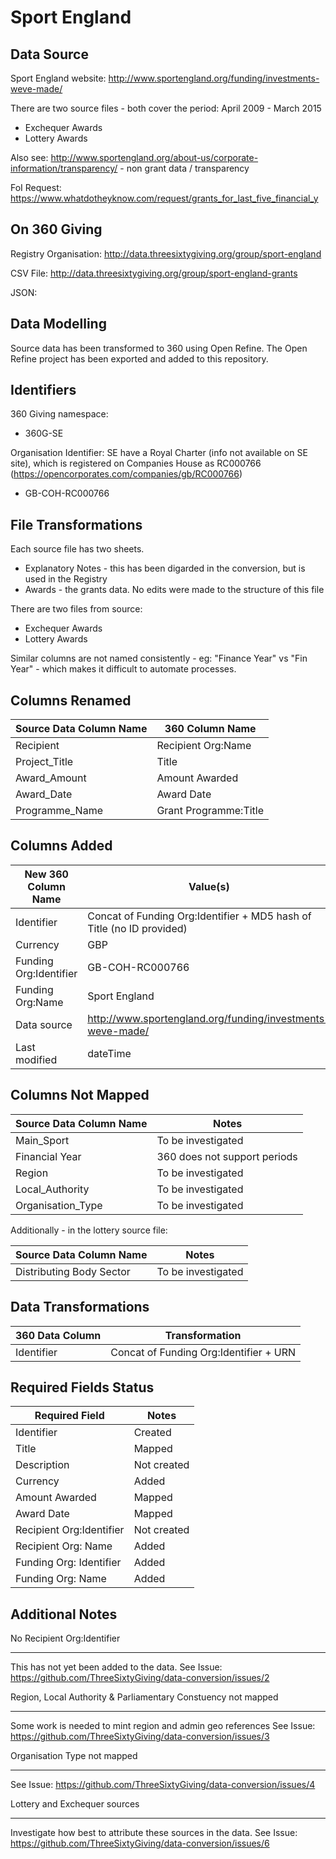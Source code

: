 Sport England
======================

Data Source
-------------
Sport England website: http://www.sportengland.org/funding/investments-weve-made/

There are two source files - both cover the period: April 2009 - March 2015

* Exchequer Awards
* Lottery Awards

Also see: http://www.sportengland.org/about-us/corporate-information/transparency/ - non grant data / transparency

FoI Request: https://www.whatdotheyknow.com/request/grants_for_last_five_financial_y

On 360 Giving
------------------
Registry Organisation: http://data.threesixtygiving.org/group/sport-england

CSV File: http://data.threesixtygiving.org/group/sport-england-grants

JSON: 


Data Modelling
------------------
Source data has been transformed to 360 using Open Refine.  The Open Refine project has been exported and added to this repository.


Identifiers
---------------
360 Giving namespace:

* 360G-SE

Organisation Identifier:
SE have a Royal Charter (info not available on SE site), which is registered on Companies House as RC000766 (https://opencorporates.com/companies/gb/RC000766)

* GB-COH-RC000766


File Transformations
-------------------------
Each source file has two sheets.  

* Explanatory Notes - this has been digarded in the conversion, but is used in the Registry
* Awards - the grants data.  No edits were made to the structure of this file

There are two files from source:

* Exchequer Awards
* Lottery Awards

Similar columns are not named consistently - eg: "Finance Year" vs "Fin Year" - which makes it difficult to automate processes.

Columns Renamed
-------------------------

| Source Data Column Name | 360 Column Name       |
|-------------------------|-----------------------|
| Recipient               | Recipient Org:Name    |
| Project_Title           | Title                 |
| Award_Amount            | Amount Awarded        |
| Award_Date              | Award Date            |
| Programme_Name          | Grant Programme:Title |


Columns Added
----------------

| New 360 Column Name    | Value(s)                                                              |
|------------------------|-----------------------------------------------------------------------|
| Identifier             | Concat of Funding Org:Identifier + MD5 hash of Title (no ID provided) |
| Currency               | GBP                                                                   |
| Funding Org:Identifier | GB-COH-RC000766                                                       |
| Funding Org:Name       | Sport England                                                         |
| Data source            | http://www.sportengland.org/funding/investments-weve-made/            |
| Last modified          | dateTime                                                              |

Columns Not Mapped
--------------------

| Source Data Column Name | Notes                        |
|-------------------------|------------------------------|
| Main_Sport              | To be investigated           |
| Financial Year          | 360 does not support periods |
| Region                  | To be investigated           |
| Local_Authority         | To be investigated           |
| Organisation_Type       | To be investigated           |

Additionally - in the lottery source file:

| Source Data Column Name  | Notes              |
|--------------------------|--------------------|
| Distributing Body Sector | To be investigated |

Data Transformations
------------------------

| 360 Data Column | Transformation                         |
|-----------------|----------------------------------------|
| Identifier      | Concat of Funding Org:Identifier + URN |


Required Fields Status
------------------------------

| Required Field           | Notes       |
|--------------------------|-------------|
| Identifier               | Created     |
| Title                    | Mapped      |
| Description              | Not created |
| Currency                 | Added       |
| Amount Awarded           | Mapped      |
| Award Date               | Mapped      |
| Recipient Org:Identifier | Not created |
| Recipient Org: Name      | Added       |
| Funding Org: Identifier  | Added       |
| Funding Org: Name        | Added       |

Additional Notes
-----------------------

No Recipient Org:Identifier
*********************************************
This has not yet been added to the data.
See Issue: https://github.com/ThreeSixtyGiving/data-conversion/issues/2

Region, Local Authority & Parliamentary Constuency not mapped
**************************************************************
Some work is needed to mint region and admin geo references
See Issue: https://github.com/ThreeSixtyGiving/data-conversion/issues/3

Organisation Type not mapped
**************************************************************
See Issue: https://github.com/ThreeSixtyGiving/data-conversion/issues/4

Lottery and Exchequer sources
*************************************
Investigate how best to attribute these sources in the data.
See Issue: https://github.com/ThreeSixtyGiving/data-conversion/issues/6



